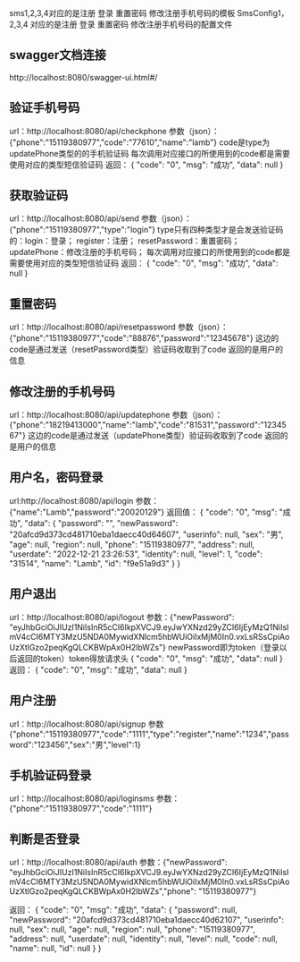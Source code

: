 sms1,2,3,4对应的是注册  登录  重置密码  修改注册手机号码的模板
SmsConfig1，2,3,4 对应的是注册  登录  重置密码  修改注册手机号码的配置文件


## swagger文档连接
http://localhost:8080/swagger-ui.html#/

## 验证手机号码
url：http://localhost:8080/api/checkphone
参数（json）：{"phone":"15119380977","code":"77610","name":"lamb"}  code是type为updatePhone类型的的手机验证码
每次调用对应接口的所使用到的code都是需要使用对应的类型短信验证码
返回：
{
"code": "0",
"msg": "成功",
"data": null
}


## 获取验证码
url：http://localhost:8080/api/send
参数（json）：{"phone":"15119380977","type":"login"}  type只有四种类型才是会发送验证码的：login：登录；  register：注册；  resetPassword：重置密码；  updatePhone：修改注册的手机号码；
每次调用对应接口的所使用到的code都是需要使用对应的类型短信验证码
返回：
{
"code": "0",
"msg": "成功",
"data": null
}

## 重置密码
url：http://localhost:8080/api/resetpassword
参数（json）：{"phone":"15119380977","code":"88876","password":"12345678"}  这边的code是通过发送（resetPassword类型）验证码收取到了code
返回的是用户的信息

## 修改注册的手机号码
url：http://localhost:8080/api/updatephone
参数（json）：{"phone":"18219413000","name":"lamb","code":"81531","password":"1234567"}  这边的code是通过发送（updatePhone类型）验证码收取到了code
返回的是用户的信息

##  用户名，密码登录
url:http://localhost:8080/api/login
参数：{"name":"Lamb","password":"20020129"}
返回值：
{
"code": "0",
"msg": "成功",
"data": {
"password": "",
"newPassword": "20afcd9d373cd481710eba1daecc40d64607",
"userinfo": null,
"sex": "男",
"age": null,
"region": null,
"phone": "15119380977",
"address": null,
"userdate": "2022-12-21 23:26:53",
"identity": null,
"level": 1,
"code": "31514",
"name": "Lamb",
"id": "f9e51a9d3"
}
}


## 用户退出
url：http://localhost:8080/api/logout
参数：{"newPassword": "eyJhbGciOiJIUzI1NiIsInR5cCI6IkpXVCJ9.eyJwYXNzd29yZCI6IjEyMzQ1NiIsImV4cCI6MTY3MzU5NDA0MywidXNlcm5hbWUiOiIxMjM0In0.vxLsRSsCpiAoUzXtlGzo2peqKgQLCKBWpAx0H2lbWZs"}  newPassword即为token（登录以后返回的token）token得放请求头
{
"code": "0",
"msg": "成功",
"data": null
}
返回：
{
"code": "0",
"msg": "成功",
"data": null
}

##  用户注册
url：http://localhost:8080/api/signup
参数{"phone":"15119380977","code":"1111","type":"register","name":"1234","password":"123456","sex":"男","level":1}


## 手机验证码登录
url：http://localhost:8080/api/loginsms
参数：{"phone":"15119380977","code":"1111"}


## 判断是否登录
url：http://localhost:8080/api/auth
参数：{"newPassword": "eyJhbGciOiJIUzI1NiIsInR5cCI6IkpXVCJ9.eyJwYXNzd29yZCI6IjEyMzQ1NiIsImV4cCI6MTY3MzU5NDA0MywidXNlcm5hbWUiOiIxMjM0In0.vxLsRSsCpiAoUzXtlGzo2peqKgQLCKBWpAx0H2lbWZs","phone": "15119380977"}

返回：
{
"code": "0",
"msg": "成功",
"data": {
"password": null,
"newPassword": "20afcd9d373cd481710eba1daecc40d62107",
"userinfo": null,
"sex": null,
"age": null,
"region": null,
"phone": "15119380977",
"address": null,
"userdate": null,
"identity": null,
"level": null,
"code": null,
"name": null,
"id": null
}
}
